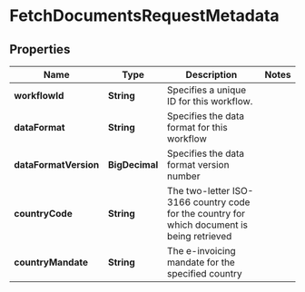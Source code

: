 

# FetchDocumentsRequestMetadata


## Properties

| Name | Type | Description | Notes |
|------------ | ------------- | ------------- | -------------|
|**workflowId** | **String** | Specifies a unique ID for this workflow. |  |
|**dataFormat** | **String** | Specifies the data format for this workflow |  |
|**dataFormatVersion** | **BigDecimal** | Specifies the data format version number |  |
|**countryCode** | **String** | The two-letter ISO-3166 country code for the country for which document is being retrieved |  |
|**countryMandate** | **String** | The e-invoicing mandate for the specified country |  |



